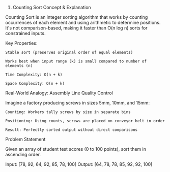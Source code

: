 1. Counting Sort
Concept & Explanation

Counting Sort is an integer sorting algorithm that works by counting occurrences of each element and using arithmetic to determine positions. It's not comparison-based, making it faster than O(n log n) sorts for constrained inputs.

Key Properties:

    Stable sort (preserves original order of equal elements)

    Works best when input range (k) is small compared to number of elements (n)

    Time Complexity: O(n + k)

    Space Complexity: O(n + k)

Real-World Analogy: Assembly Line Quality Control

Imagine a factory producing screws in sizes 5mm, 10mm, and 15mm:

    Counting: Workers tally screws by size in separate bins

    Positioning: Using counts, screws are placed on conveyor belt in order

    Result: Perfectly sorted output without direct comparisons

Problem Statement

Given an array of student test scores (0 to 100 points), sort them in ascending order.

Input: [78, 92, 64, 92, 85, 78, 100]
Output: [64, 78, 78, 85, 92, 92, 100]